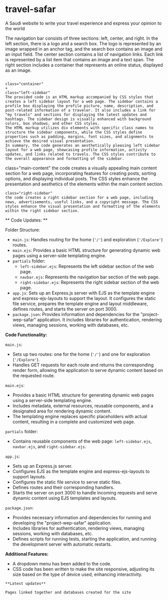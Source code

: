 # travel-safar
A Saudi website to write your travel experience and express your opinion to the world

The navigation bar consists of three sections: left, center, and right.
In the left section, there is a logo and a search box. The logo is represented by an image wrapped in an anchor tag, and the search box contains an image and an input field.
The center section contains a list of navigation links. Each link is represented by a list item that contains an image and a text span.
The right section includes a container that represents an online status, displayed as an image.

~~~~~~~~~~~~~~~~~~~~~~~~~~~~~~~~~~~~~~~~~~~~~~~~~~~~~~~~~~~~~~~~~~

class="container"
+
class="left-sidebar"
The provided code is an HTML markup accompanied by CSS styles that creates a left sidebar layout for a web page. The sidebar contains a profile box displaying the profile picture, name, description, and post-related information of a traveler. It also includes a link for "my travels" and sections for displaying the latest updates and hashtags. The sidebar design is visually enhanced with background colors, box shadows, and other CSS styles.
The HTML markup utilizes div elements with specific class names to structure the sidebar components, while the CSS styles define properties such as padding, margins, font sizes, and alignments to achieve the desired visual presentation.
In summary, the code generates an aesthetically pleasing left sidebar layout for a web page, showcasing profile information, activity updates, and links related to travels. The CSS styles contribute to the overall appearance and formatting of the sidebar.

~~~~~~~~~~~~~~~~~~~~~~~~~~~~~~~~~~~~~~~~~~~~~~~~~~~~~~~~~~~~~~~~~~
class="main-content"
the code creates a visually appealing main content section for a web page, incorporating features for creating posts, sorting options, and displaying individual posts. The CSS styles enhance the presentation and aesthetics of the elements within the main content section.

~~~~~~~~~~~~~~~~~~~~~~~~~~~~~~~~~~~~~~~~~~~~~~~~~~~~~~~~~~~~~~~~~~
class="right-sidebar"
the code creates a right sidebar section for a web page, including news, advertisements, useful links, and a copyright message. The CSS styles enhance the visual presentation and formatting of the elements within the right sidebar section.
~~~~~~~~~~~~~~~~~~~~~~~~~~~~~~~~~~~~~~~~~~~~~~~~~~~~~~~~~~~~~~~~~~
** Code Updates: **

Folder Structure:
- `main.js`: Handles routing for the home (`'/'`) and exploration (`'/Explore'`) routes.
- `main.ejs`: Provides a basic HTML structure for generating dynamic web pages using a server-side templating engine.
- `partials` folder:
  - `left-sidebar.ejs`: Represents the left sidebar section of the web page.
  - `navbar.ejs`: Represents the navigation bar section of the web page.
  - `right-sidebar.ejs`: Represents the right sidebar section of the web page.
- `app.js`: Sets up an Express.js server with EJS as the template engine and express-ejs-layouts to support the layout. It configures the static file service, prepares the template engine and layout middleware, defines routes, and starts the server on port 3000.
- `package.json`: Provides information and dependencies for the "project-wep-safar" application. It includes libraries for authentication, rendering views, managing sessions, working with databases, etc.

**Code Functionality:**

`main.js`:
- Sets up two routes: one for the home (`'/'`) and one for exploration (`'/Explore'`).
- Handles GET requests for each route and returns the corresponding render form, allowing the application to serve dynamic content based on the requested route.

`main.ejs`:
- Provides a basic HTML structure for generating dynamic web pages using a server-side templating engine.
- Includes metadata, external resources, reusable components, and a designated area for rendering dynamic content.
- The templating engine replaces specific placeholders with actual content, resulting in a complete and customized web page.

`partials` folder:
- Contains reusable components of the web page: `left-sidebar.ejs`, `navbar.ejs`, and `right-sidebar.ejs`.

`app.js`:
- Sets up an Express.js server.
- Configures EJS as the template engine and express-ejs-layouts to support layouts.
- Configures the static file service to serve static files.
- Defines routes and their corresponding handlers.
- Starts the server on port 3000 to handle incoming requests and serve dynamic content using EJS templates and layouts.

`package.json`:
- Provides necessary information and dependencies for running and developing the "project-wep-safar" application.
- Includes libraries for authentication, rendering views, managing sessions, working with databases, etc.
- Defines scripts for running tests, starting the application, and running the development server with automatic restarts.

**Additional Features:**
- A dropdown menu has been added to the code.
- CSS code has been written to make the site responsive, adjusting its size based on the type of device used, enhancing interactivity.
~~~~~~~~~~~~~~~~~~~~~~~~~~~~~~~~~~~~~~~~~~~~~~~~~~~~~~~~~~~~~~~~~~
**Latest updates**

Pages linked together and databases created for the site

